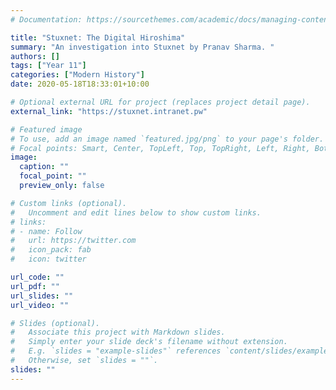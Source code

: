 ```yaml
---
# Documentation: https://sourcethemes.com/academic/docs/managing-content/

title: "Stuxnet: The Digital Hiroshima"
summary: "An investigation into Stuxnet by Pranav Sharma. "
authors: []
tags: ["Year 11"]
categories: ["Modern History"]
date: 2020-05-18T18:33:01+10:00

# Optional external URL for project (replaces project detail page).
external_link: "https://stuxnet.intranet.pw"

# Featured image
# To use, add an image named `featured.jpg/png` to your page's folder.
# Focal points: Smart, Center, TopLeft, Top, TopRight, Left, Right, BottomLeft, Bottom, BottomRight.
image:
  caption: ""
  focal_point: ""
  preview_only: false

# Custom links (optional).
#   Uncomment and edit lines below to show custom links.
# links:
# - name: Follow
#   url: https://twitter.com
#   icon_pack: fab
#   icon: twitter

url_code: ""
url_pdf: ""
url_slides: ""
url_video: ""

# Slides (optional).
#   Associate this project with Markdown slides.
#   Simply enter your slide deck's filename without extension.
#   E.g. `slides = "example-slides"` references `content/slides/example-slides.md`.
#   Otherwise, set `slides = ""`.
slides: ""
---
```

